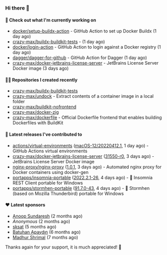 ### Hi there 👋

#### 👷 Check out what I'm currently working on

- [docker/setup-buildx-action](https://github.com/docker/setup-buildx-action) - GitHub Action to set up Docker Buildx (1 day ago)
- [crazy-max/buildx-buildkit-tests](https://github.com/crazy-max/buildx-buildkit-tests) -  (1 day ago)
- [docker/login-action](https://github.com/docker/login-action) - GitHub Action to login against a Docker registry (1 day ago)
- [dagger/dagger-for-github](https://github.com/dagger/dagger-for-github) - GitHub Action for Dagger (1 day ago)
- [crazy-max/docker-jetbrains-license-server](https://github.com/crazy-max/docker-jetbrains-license-server) - JetBrains License Server Docker image (3 days ago)

#### 👨‍💻 Repositories I created recently

- [crazy-max/buildx-buildkit-tests](https://github.com/crazy-max/buildx-buildkit-tests)
- [crazy-max/undock](https://github.com/crazy-max/undock) - Extract contents of a container image in a local folder
- [crazy-max/buildkit-nofrontend](https://github.com/crazy-max/buildkit-nofrontend)
- [crazy-max/docker-zig](https://github.com/crazy-max/docker-zig)
- [crazy-max/dockerfile](https://github.com/crazy-max/dockerfile) - Official Dockerfile frontend that enables building Dockerfiles with BuildKit

#### 🚀 Latest releases I've contributed to

- [actions/virtual-environments](https://github.com/actions/virtual-environments) ([macOS-12/20220412.1](https://github.com/actions/virtual-environments/releases/tag/macOS-12%2F20220412.1), 1 day ago) - GitHub Actions virtual environments
- [crazy-max/docker-jetbrains-license-server](https://github.com/crazy-max/docker-jetbrains-license-server) ([31550-r0](https://github.com/crazy-max/docker-jetbrains-license-server/releases/tag/31550-r0), 3 days ago) - JetBrains License Server Docker image
- [nginx-proxy/nginx-proxy](https://github.com/nginx-proxy/nginx-proxy) ([1.0.1](https://github.com/nginx-proxy/nginx-proxy/releases/tag/1.0.1), 3 days ago) - Automated nginx proxy for Docker containers using docker-gen
- [portapps/insomnia-portable](https://github.com/portapps/insomnia-portable) ([2022.2.1-26](https://github.com/portapps/insomnia-portable/releases/tag/2022.2.1-26), 4 days ago) - 🚀 Insomnia REST Client portable for Windows
- [portapps/stormhen-portable](https://github.com/portapps/stormhen-portable) ([91.7.0-43](https://github.com/portapps/stormhen-portable/releases/tag/91.7.0-43), 4 days ago) - 🚀 Stormhen (based on Mozilla Thunderbird) portable for Windows

#### ❤️ Latest sponsors
- [Anoop Sundaresh](https://github.com/theryecatcher) (2 months ago)
- _Anonymous_ (2 months ago)
- [sksat](https://github.com/sksat) (5 months ago)
- [Batuhan Apaydın](https://github.com/developer-guy) (6 months ago)
- [Madhur Shrimal](https://github.com/shrimalmadhur) (7 months ago)

Thanks again for your support, it is much appreciated! 🙏
